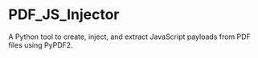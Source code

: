 # PDF_JS_Injector
A Python tool to create, inject, and extract JavaScript payloads from PDF files using PyPDF2.

